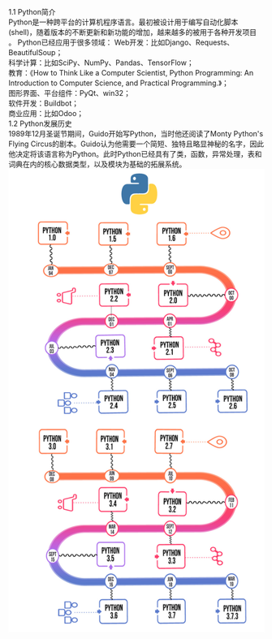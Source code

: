 1.1 Python简介  
Python是一种跨平台的计算机程序语言。最初被设计用于编写自动化脚本(shell)，随着版本的不断更新和新功能的增加，越来越多的被用于各种开发项目 。
Python已经应用于很多领域： 
	Web开发：比如Django、Requests、BeautifulSoup；  
	科学计算：比如SciPy、NumPy、Pandas、TensorFlow；  
	教育：《How to Think Like a Computer Scientist, Python Programming: An Introduction to Computer Science, and Practical Programming.》；  
	图形界面、平台组件：PyQt、win32；  
	软件开发：Buildbot；  
	商业应用：比如Odoo；  
1.2 Python发展历史  
1989年12月圣诞节期间，Guido开始写Python，当时他还阅读了Monty Python's Flying Circus的剧本。Guido认为他需要一个简短、独特且略显神秘的名字，因此他决定将该语言称为Python。此时Python已经具有了类，函数，异常处理，表和词典在内的核心数据类型，以及模块为基础的拓展系统。
![python发展历程](https://github.com/stone9693/python_basics/blob/master/source/Python发展历程.jpg)
